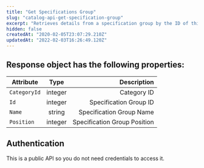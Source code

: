 ```yaml
---
title: "Get Specifications Group"
slug: "catalog-api-get-specification-group"
excerpt: "Retrieves details from a specification group by the ID of this group."
hidden: false
createdAt: "2020-02-05T23:07:29.210Z"
updatedAt: "2022-02-03T16:26:49.120Z"
---
```

## Response object has the following properties:


| Attribute    | Type        | Description |
| --------------- |:---------:| --------------------------------------:|
| `CategoryId` | integer |  Category ID |
| `Id` | integer | Specification Group ID |
| `Name` | string | Specification Group Name |
| `Position` | integer | Specification Group Position |


## Authentication

This is a public API so you do not need credentials to access it.